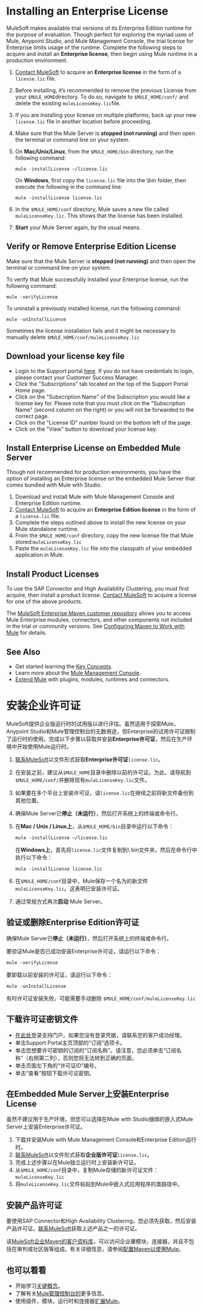 # Installing an Enterprise License

MuleSoft makes available trial versions of its Enterprise Edition runtime for the purpose of evaluation. Though perfect for exploring the myriad uses of Mule, Anypoint Studio, and Mule Management Console, the trial license for Enterprise limits usage of the runtime. Complete the following steps to acquire and install an **Enterprise license**, then begin using Mule runtime in a production environment.

1. [Contact MuleSoft](mailto:info@mulesoft.com) to acquire an **Enterprise license** in the form of a `license.lic` file.

2. Before installing, it’s recommended to remove the previous License from your `$MULE_HOME`directory. To do so, navigate to `$MULE_HOME/conf/` and delete the existing `muleLicenseKey.lic`file.

3. If you are installing your license on multiple platforms, back up your new `license.lic` file in another location before proceeding.

4. Make sure that the Mule Server is **stopped (not running)** and then open the terminal or command line on your system.

5. On **Mac/Unix/Linux**, from the `$MULE_HOME/bin` directory, run the following command:

   `mule -installLicense ~/license.lic`

   On **Windows**, first copy the `license.lic` file into the \bin folder, then execute the following in the command line:

   `mule -installLicense license.lic `

6. In the `$MULE_HOME/conf` directory, Mule saves a new file called `muleLicenseKey.lic`. This shows that the license has been installed.

7. **Start** your Mule Server again, by the usual means.

## Verify or Remove Enterprise Edition License

Make sure that the Mule Server is **stopped (not running)** and then open the terminal or command line on your system.

To verify that Mule successfully installed your Enterprise license, run the following command:

```
mule -verifyLicense
```

To uninstall a previously installed license, run the following command:

```
mule -unInstallLicense
```

Sometimes the license installation fails and it might be necessary to manually delete `$MULE_HOME/conf/muleLicenseKey.lic`

## Download your license key file

- Login to the Support portal [here](https://support.mulesoft.com/). If you do not have credentials to login, please contact your Customer Success Manager.
- Click the "Subscriptions" tab located on the top of the Support Portal Home page.
- Click on the "Subscription Name" of the Subscription you would like a license key for. Please note that you must click on the "Subscription Name" (second column on the right) or you will not be forwarded to the correct page.
- Click on the "License ID" number found on the bottom left of the page.
- Click on the "View" button to download your license key.

## Install Enterprise License on Embedded Mule Server

Though not recommended for production environments, you have the option of installing an Enterprise license on the embedded Mule Server that comes bundled with Mule with Studio.

1. Download and install Mule with Mule Management Console and Enterprise Edition runtime.
2. [Contact MuleSoft](mailto:info@mulesoft.com) to acquire an **Enterprise Edition license** in the form of a `license.lic` file.
3. Complete the steps outlined above to install the new license on your Mule standalone runtime.
4. From the `$MULE_HOME/conf` directory, copy the new license file that Mule stored:`muleLicenseKey.lic`
5. Paste the `muleLicenseKey.lic` file into the classpath of your embedded application in Mule.

## Install Product Licenses

To use the SAP Connector and High Availability Clustering, you must first acquire, then install a product license. [Contact MuleSoft](mailto:info@mulesoft.com) to acquire a license for one of the above products.

The [MuleSoft Enterprise Maven customer repository](https://repository.mulesoft.org/nexus-ee/content/repositories/releases-ee/) allows you to access Mule Enterprise modules, connectors, and other components not included in the trial or community versions. See [Configuring Maven to Work with Mule](https://docs.mulesoft.com/mule-runtime/3.9/configuring-maven-to-work-with-mule-esb) for details.

## See Also

- Get started learning the [Key Concepts](https://docs.mulesoft.com/mule-runtime/3.9/mule-concepts).
- Learn more about the [Mule Management Console](https://docs.archive.mulesoft.com/mule-management-console/v/3.7/).
- [Extend Mule](https://docs.mulesoft.com/studio/6/installing-extensions) with plugins, modules, runtimes and connectors.



# 安装企业许可证

MuleSoft提供企业版运行时的试用版以进行评估。虽然适用于探索Mule，Anypoint Studio和Mule管理控制台的无数用途，但Enterprise的试用许可证限制了运行时的使用。完成以下步骤以获取并安装**Enterprise许可证**，然后在生产环境中开始使用Mule运行时。

1. [联系MuleSoft](mailto:info@mulesoft.com)以文件形式获取**Enterprise许可证**`license.lic`。

2. 在安装之前，建议从`$MULE_HOME`目录中删除以前的许可证。为此，请导航到`$MULE_HOME/conf/`并删除现有`muleLicenseKey.lic`文件。

3. 如果要在多个平台上安装许可证，请`license.lic`在继续之前将新文件备份到其他位置。

4. 确保Mule Server已**停止（未运行）**，然后打开系统上的终端或命令行。

5. 在**Mac / Unix / Linux上**，从`$MULE_HOME/bin`目录中运行以下命令：

   `mule -installLicense ~/license.lic`

   在**Windows上**，首先将`license.lic`文件复制到\ bin文件夹，然后在命令行中执行以下命令：

   `mule -installLicense license.lic`

6. 在`$MULE_HOME/conf`目录中，Mule保存一个名为的新文件`muleLicenseKey.lic`。这表明已安装许可证。

7. 通过常规方式再次**启动** Mule Server。

## 验证或删除Enterprise Edition许可证

确保Mule Server已**停止（未运行）**，然后打开系统上的终端或命令行。

要验证Mule是否已成功安装Enterprise许可证，请运行以下命令：

```
mule -verifyLicense
```

要卸载以前安装的许可证，请运行以下命令：

```
mule -unInstallLicense
```

有时许可证安装失败，可能需要手动删除 `$MULE_HOME/conf/muleLicenseKey.lic`

## 下载许可证密钥文件

- [在此处](https://support.mulesoft.com/)登录支持门户。如果您没有登录凭据，请联系您的客户成功经理。
- 单击Support Portal主页顶部的“订阅”选项卡。
- 单击您想要许可密钥的订阅的“订阅名称”。请注意，您必须单击“订阅名称”（右侧第二列），否则您将无法转到正确的页面。
- 单击页面左下角的“许可证ID”编号。
- 单击“查看”按钮下载许可证密钥。

## 在Embedded Mule Server上安装Enterprise License

虽然不建议用于生产环境，但您可以选择在Mule with Studio捆绑的嵌入式Mule Server上安装Enterprise许可证。

1. 下载并安装Mule with Mule Management Console和Enterprise Edition运行时。
2. [联系MuleSoft](mailto:info@mulesoft.com)以文件形式获取**企业版许可证**`license.lic`。
3. 完成上述步骤以在Mule独立运行时上安装新许可证。
4. 从`$MULE_HOME/conf`目录中，复制Mule存储的新许可证文件： `muleLicenseKey.lic`
5. 将`muleLicenseKey.lic`文件粘贴到Mule中嵌入式应用程序的类路径中。

## 安装产品许可证

要使用SAP Connector和High Availability Clustering，您必须先获取，然后安装产品许可证。[联系MuleSoft](mailto:info@mulesoft.com)获取上述产品之一的许可证。

该[MuleSoft企业Maven的客户资料库](https://repository.mulesoft.org/nexus-ee/content/repositories/releases-ee/)，可以访问企业骡模块，连接器，并且不包括在审判或社区版等组成。有关详细信息，请参阅[配置Maven以使用Mule](https://docs.mulesoft.com/mule-runtime/3.9/configuring-maven-to-work-with-mule-esb)。

## 也可以看看

- 开始学习[关键概念](https://docs.mulesoft.com/mule-runtime/3.9/mule-concepts)。
- 了解有关[Mule管理控制台的](https://docs.archive.mulesoft.com/mule-management-console/v/3.7/)更多信息。
- 使用插件，模块，运行时和连接器[扩展Mule](https://docs.mulesoft.com/studio/6/installing-extensions)。